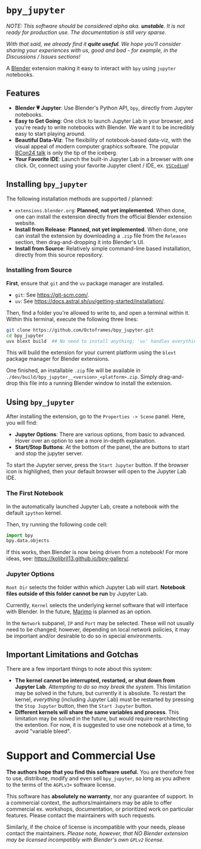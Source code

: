 # `bpy_jupyter`
_NOTE: This software should be considered alpha aka. **unstable**. It is not ready for production use. The documentation is still very sparse._

_With that said, we already find it **quite useful**. We hope you'll consider sharing your experiences with us, good and bad - for example, in the Discussions / Issues sections!_

A [Blender](https://www.blender.org/) extension making it easy to interact with `bpy` using `jupyter` notebooks.



## Features
- **Blender 💗 Jupyter**: Use Blender's Python API, `bpy`, directly from Jupyter notebooks.
- **Easy to Get Going**: One click to launch Jupyter Lab in your browser, and you're ready to write notebooks with Blender.
	We want it to be incredibly easy to start playing around.
- **Beautiful Data-Viz**: The flexibility of notebook-based data-viz, with the visual appeal of modern computer graphics software.
	The popular [BCon24 talk](https://youtu.be/umS8jFXpC-o?feature=shared&t=81) is only the tip of the iceberg.
- **Your Favorite IDE**: Launch the built-in Jupyter Lab in a browser with one click.
	Or, connect using your favorite Jupyter client / IDE, ex. [`VSCodium`](https://vscodium.com/#why)!



## Installing `bpy_jupyter`
The following installation methods are supported / planned:

- `extensions.blender.org`: **Planned, not yet implemented**. When done, one can install the extension directly from the official Blender extension website.
- **Install from Release**: **Planned, not yet implemented**. When done, one can install the extension by downloading a `.zip` file from the `Releases` section, then drag-and-dropping it into Blender's UI.
- **Install from Source**: Relatively simple command-line based installation, directly from this source repository.

### Installing from Source
**First**, ensure that `git` and the `uv` package manager are installed.

- `git`: See <https://git-scm.com/>.
- `uv`: See <https://docs.astral.sh/uv/getting-started/installation/>.

Then, find a folder you're allowed to write to, and open a terminal within it.
Within this terminal, execute the following three lines:
```bash
git clone https://github.com/Octoframes/bpy_jupyter.git
cd bpy_jupyter
uvx blext build  ## No need to install anything; 'uv' handles everything.
```

This will build the extension for your current platform using the `blext` package manager for Blender extensions.

One finished, an installable `.zip` file will be available in `./dev/build/bpy_jupyter__<version>_<platform>.zip`.
Simply drag-and-drop this file into a running Blender window to install the extension.



## Using `bpy_jupyter`
After installing the extension, go to the `Properties -> Scene` panel.
Here, you will find:

- **Jupyter Options**: There are various options, from basic to advanced. Hover over an option to see a more in-depth explanation.
- **Start/Stop Buttons**: At the bottom of the panel, the are buttons to start and stop the jupyter server.

To start the Jupyter server, press the `Start Jupyter` button.
If the browser icon is highlighed, then your default browser will open to the Jupyter Lab IDE.

### The First Notebook
In the automatically launched Jupyter Lab, create a notebook with the default `ipython` kernel.

Then, try running the following code cell:

```python
import bpy
bpy.data.objects
```

If this works, then Blender is now being driven from a notebook!
For more ideas, see: <https://kolibril13.github.io/bpy-gallery/>.


### Jupyter Options
`Root Dir` selects the folder within which Jupyter Lab will start.
**Notebook files outside of this folder cannot be run** by Jupyter Lab.

Currently, `Kernel` selects the underlying kernel software that will interface with Blender.
In the future, [Marimo](https://marimo.io/) is planned as an option.

In the `Network` subpanel, `IP` and `Port` may be selected.
These will not usually need to be changed; however, depending on local network policies, it may be important and/or desirable to do so in special environments.



## Important Limitations and Gotchas
There are a few important things to note about this system:

- **The kernel cannot be interrupted, restarted, or shut down from Jupyter Lab**.
_Attempting to do so may break the system_.
This limitation may be solved in the future, but currently it is absolute.
To restart the kernel, _everything_ (including Jupyter Lab) must be restarted by pressing the `Stop Jupyter` button, then the `Start Jupyter` button.
- **Different kernels will share the same variables and process**.
This limitation may be solved in the future, but would require rearchitecting the extention.
For now, it is suggested to use one notebook at a time, to avoid "variable bleed".



# Support and Commercial Use
**The authors hope that you find this software useful.**
You are therefore free to use, distribute, modify and even sell `bpy_jupyter`, so long as you adhere to the terms of the `AGPLv3+` software license.

This software has **absolutely no warranty**, nor any guarantee of support.
In a commercial context, the authors/maintainers may be able to offer commercial ex. workshops, documentation, or prioritized work on particular features.
Please contact the maintainers with such requests.

Similarly, if the choice of license is incompatible with your needs, please contact the maintainers.
_Please note, however, that NO Blender extension may be licensed incompatibly with Blender's own `GPLv2` license._
